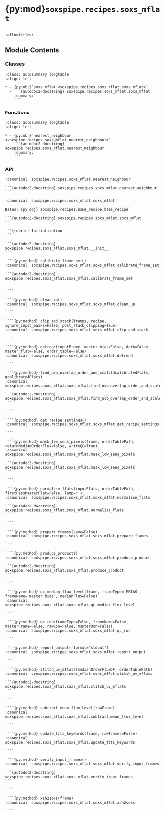 # {py:mod}`soxspipe.recipes.soxs_mflat`

```{py:module} soxspipe.recipes.soxs_mflat
```

```{autodoc2-docstring} soxspipe.recipes.soxs_mflat
:allowtitles:
```

## Module Contents

### Classes

````{list-table}
:class: autosummary longtable
:align: left

* - {py:obj}`soxs_mflat <soxspipe.recipes.soxs_mflat.soxs_mflat>`
  - ```{autodoc2-docstring} soxspipe.recipes.soxs_mflat.soxs_mflat
    :summary:
    ```
````

### Functions

````{list-table}
:class: autosummary longtable
:align: left

* - {py:obj}`nearest_neighbour <soxspipe.recipes.soxs_mflat.nearest_neighbour>`
  - ```{autodoc2-docstring} soxspipe.recipes.soxs_mflat.nearest_neighbour
    :summary:
    ```
````

### API

````{py:function} nearest_neighbour(singleValue, listOfValues)
:canonical: soxspipe.recipes.soxs_mflat.nearest_neighbour

```{autodoc2-docstring} soxspipe.recipes.soxs_mflat.nearest_neighbour
```
````

`````{py:class} soxs_mflat(log, settings=False, inputFrames=[], verbose=False, overwrite=False, command=False)
:canonical: soxspipe.recipes.soxs_mflat.soxs_mflat

Bases: {py:obj}`soxspipe.recipes.base_recipe.base_recipe`

```{autodoc2-docstring} soxspipe.recipes.soxs_mflat.soxs_mflat
```

```{rubric} Initialization
```

```{autodoc2-docstring} soxspipe.recipes.soxs_mflat.soxs_mflat.__init__
```

````{py:method} calibrate_frame_set()
:canonical: soxspipe.recipes.soxs_mflat.soxs_mflat.calibrate_frame_set

```{autodoc2-docstring} soxspipe.recipes.soxs_mflat.soxs_mflat.calibrate_frame_set
```

````

````{py:method} clean_up()
:canonical: soxspipe.recipes.soxs_mflat.soxs_mflat.clean_up

````

````{py:method} clip_and_stack(frames, recipe, ignore_input_masks=False, post_stack_clipping=True)
:canonical: soxspipe.recipes.soxs_mflat.soxs_mflat.clip_and_stack

````

````{py:method} detrend(inputFrame, master_bias=False, dark=False, master_flat=False, order_table=False)
:canonical: soxspipe.recipes.soxs_mflat.soxs_mflat.detrend

````

````{py:method} find_uvb_overlap_order_and_scale(dcalibratedFlats, qcalibratedFlats)
:canonical: soxspipe.recipes.soxs_mflat.soxs_mflat.find_uvb_overlap_order_and_scale

```{autodoc2-docstring} soxspipe.recipes.soxs_mflat.soxs_mflat.find_uvb_overlap_order_and_scale
```

````

````{py:method} get_recipe_settings()
:canonical: soxspipe.recipes.soxs_mflat.soxs_mflat.get_recipe_settings

````

````{py:method} mask_low_sens_pixels(frame, orderTablePath, returnMedianOrderFlux=False, writeQC=True)
:canonical: soxspipe.recipes.soxs_mflat.soxs_mflat.mask_low_sens_pixels

```{autodoc2-docstring} soxspipe.recipes.soxs_mflat.soxs_mflat.mask_low_sens_pixels
```

````

````{py:method} normalise_flats(inputFlats, orderTablePath, firstPassMasterFlat=False, lamp='')
:canonical: soxspipe.recipes.soxs_mflat.soxs_mflat.normalise_flats

```{autodoc2-docstring} soxspipe.recipes.soxs_mflat.soxs_mflat.normalise_flats
```

````

````{py:method} prepare_frames(save=False)
:canonical: soxspipe.recipes.soxs_mflat.soxs_mflat.prepare_frames

````

````{py:method} produce_product()
:canonical: soxspipe.recipes.soxs_mflat.soxs_mflat.produce_product

```{autodoc2-docstring} soxspipe.recipes.soxs_mflat.soxs_mflat.produce_product
```

````

````{py:method} qc_median_flux_level(frame, frameType='MBIAS', frameName='master bias', medianFlux=False)
:canonical: soxspipe.recipes.soxs_mflat.soxs_mflat.qc_median_flux_level

````

````{py:method} qc_ron(frameType=False, frameName=False, masterFrame=False, rawRon=False, masterRon=False)
:canonical: soxspipe.recipes.soxs_mflat.soxs_mflat.qc_ron

````

````{py:method} report_output(rformat='stdout')
:canonical: soxspipe.recipes.soxs_mflat.soxs_mflat.report_output

````

````{py:method} stitch_uv_mflats(medianOrderFluxDF, orderTablePath)
:canonical: soxspipe.recipes.soxs_mflat.soxs_mflat.stitch_uv_mflats

```{autodoc2-docstring} soxspipe.recipes.soxs_mflat.soxs_mflat.stitch_uv_mflats
```

````

````{py:method} subtract_mean_flux_level(rawFrame)
:canonical: soxspipe.recipes.soxs_mflat.soxs_mflat.subtract_mean_flux_level

````

````{py:method} update_fits_keywords(frame, rawFrames=False)
:canonical: soxspipe.recipes.soxs_mflat.soxs_mflat.update_fits_keywords

````

````{py:method} verify_input_frames()
:canonical: soxspipe.recipes.soxs_mflat.soxs_mflat.verify_input_frames

```{autodoc2-docstring} soxspipe.recipes.soxs_mflat.soxs_mflat.verify_input_frames
```

````

````{py:method} xsh2soxs(frame)
:canonical: soxspipe.recipes.soxs_mflat.soxs_mflat.xsh2soxs

````

`````
